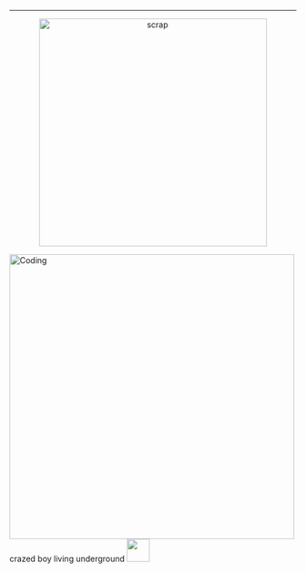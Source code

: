 ---
<p align="center">
    <img width="400" src="https://github.com/kartticus/kartticus/assets/100049393/32f21169-6382-49bd-83c3-cc65a36816f8" alt="scrap">
</p>



<img align="left" alt="Coding" width="500" src="https://github.com/kartticus/kartticus/assets/100049393/d4a26a91-ab8d-4e19-9fce-9b73260ace97">

crazed boy living underground <img src="https://cdn.discordapp.com/attachments/780128819662028860/1145756684111851712/FDC94500-6097-4ECC-8301-37EE020BD5C2.gif" width="40" height="">


